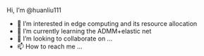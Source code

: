 Hi, I’m @huanliu111
- 👀 I’m interested in edge computing and its resource allocation 
- 🌱 I’m currently learning the ADMM+elastic net 
- 💞️ I’m looking to collaborate on ...
- 📫 How to reach me ...

<!---
huanliu111/huanliu111 is a ✨ special ✨ repository because its `README.md` (this file) appears on your GitHub profile.
You can click the Preview link to take a look at your changes.
--->
